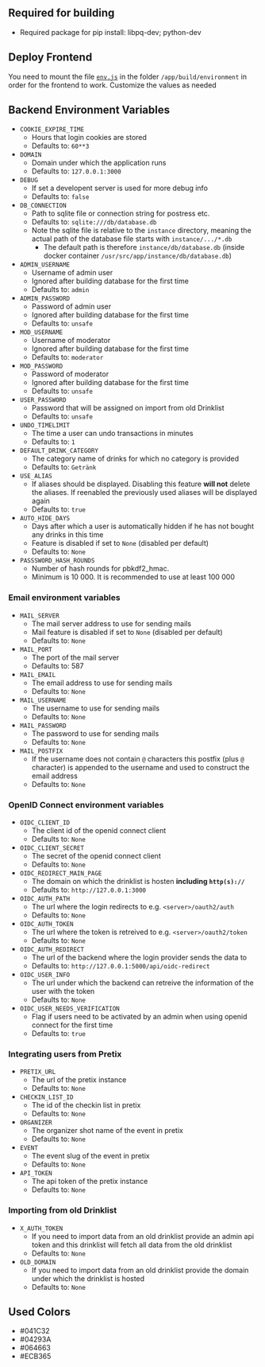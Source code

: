 ## Required for building
* Required package for pip install: libpq-dev; python-dev

## Deploy Frontend
You need to mount the file   [`env.js`](frontend/public/environment/env.js) in the folder `/app/build/environment` in order for the frontend to work. Customize the values as needed

## Backend Environment Variables
* `COOKIE_EXPIRE_TIME`
  * Hours that login cookies are stored
  * Defaults to: `60**3`
* `DOMAIN`
  * Domain under which the application runs
  * Defaults to: `127.0.0.1:3000`
* `DEBUG`
  * If set a developent server is used for more debug info
  * Defaults to: `false`
* `DB_CONNECTION`
  * Path to sqlite file or connection string for postress etc.
  * Defaults to: `sqlite:///db/database.db`
  * Note the sqlite file is relative to the `instance` directory, meaning the actual path of the database file starts with `instance/.../*.db`
    * The default path is therefore `instance/db/database.db` (inside docker container `/usr/src/app/instance/db/database.db`)
* `ADMIN_USERNAME`
  * Username of admin user
  * Ignored after building database for the first time
  * Defaults to: `admin`
* `ADMIN_PASSWORD`
  * Password of admin user
  * Ignored after building database for the first time
  * Defaults to: `unsafe`
* `MOD_USERNAME`
  * Username of moderator
  * Ignored after building database for the first time
  * Defaults to: `moderator`
* `MOD_PASSWORD`
  * Password of moderator
  * Ignored after building database for the first time
  * Defaults to: `unsafe`
* `USER_PASSWORD`
  * Password that will be assigned on import from old Drinklist
  * Defaults to: `unsafe`
* `UNDO_TIMELIMIT`
  * The time a user can undo transactions in minutes
  * Defaults to: `1`
* `DEFAULT_DRINK_CATEGORY`
  * The category name of drinks for which no category is provided
  * Defaults to: `Getränk`
* `USE_ALIAS`
  * If aliases should be displayed. Disabling this feature **will not** delete the aliases. If reenabled the previously used aliases will be displayed again
  * Defaults to: `true`
* `AUTO_HIDE_DAYS`
  * Days after which a user is automatically hidden if he has not bought any drinks in this time
  * Feature is disabled if set to `None` (disabled per default)
  * Defaults to: `None`
* `PASSSWORD_HASH_ROUNDS`
  * Number of hash rounds for pbkdf2_hmac.
  * Minimum is 10 000. It is recommended to use at least 100 000
  
### Email environment variables
* `MAIL_SERVER`
  * The mail server address to use for sending mails
  * Mail feature is disabled if set to `None` (disabled per default)
  * Defaults to: `None`
* `MAIL_PORT`
  * The port of the mail server
  * Defaults to: 587
* `MAIL_EMAIL`
  * The email address to use for sending mails
  * Defaults to: `None`
* `MAIL_USERNAME`
  * The username to use for sending mails
  * Defaults to: `None`
* `MAIL_PASSWORD`
  * The password to use for sending mails
  * Defaults to: `None`
* `MAIL_POSTFIX`
  * If the username does not contain `@` characters this postfix (plus `@` character) is appended to the username and used to construct the email address
  * Defaults to: `None`

### OpenID Connect environment variables
* `OIDC_CLIENT_ID`
  * The client id of the openid connect client
  * Defaults to: `None`
* `OIDC_CLIENT_SECRET`
  * The secret of the openid connect client
  * Defaults to: `None`
* `OIDC_REDIRECT_MAIN_PAGE`
  * The domain on which the drinklist is hosten **including `http(s)://`**
  * Defaults to: `http://127.0.0.1:3000`
* `OIDC_AUTH_PATH`
  * The url where the login redirects to e.g. `<server>/oauth2/auth`
  * Defaults to: `None`
* `OIDC_AUTH_TOKEN`
  * The url where the token is retreived to e.g. `<server>/oauth2/token`
  * Defaults to: `None`
* `OIDC_AUTH_REDIRECT`
  * The url of the backend where the login provider sends the data to
  * Defaults to: `http://127.0.0.1:5000/api/oidc-redirect`
* `OIDC_USER_INFO`
  * The url under which the backend can retreive the information of the user with the token
  * Defaults to: `None`
* `OIDC_USER_NEEDS_VERIFICATION`
  * Flag if users need to be activated by an admin when using openid connect for the first time
  * Defaults to: `true`

### Integrating users from Pretix
* `PRETIX_URL`
  * The url of the pretix instance
  * Defaults to: `None`
* `CHECKIN_LIST_ID`
  * The id of the checkin list in pretix
  * Defaults to: `None`
* `ORGANIZER`
  * The organizer shot name of the event in pretix
  * Defaults to: `None`
* `EVENT`
  * The event slug of the event in pretix
  * Defaults to: `None`
* `API_TOKEN`
  * The api token of the pretix instance
  * Defaults to: `None`


### Importing from old Drinklist
* `X_AUTH_TOKEN`
  * If you need to import data from an old drinklist provide an admin api token and this drinklist will fetch all data from the old drinklist
  * Defaults to: `None`
* `OLD_DOMAIN`
  * If you need to import data from an old drinklist provide the domain under which the drinklist is hosted
  * Defaults to: `None`

## Used Colors
* #041C32
* #04293A
* #064663
* #ECB365

